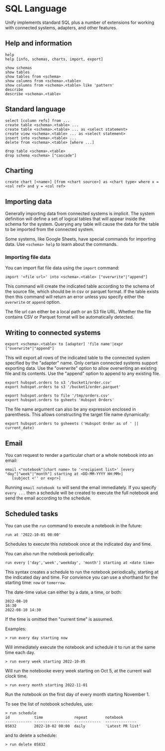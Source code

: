 # SQL Language

Unify implements standard SQL plus a number of extensions for working with connected
systems, adapters, and other features.

## Help and information
 
    help
    help [info, schemas, charts, import, export]

    show schemas
    show tables
    show tables from <schema>
    show columns from <schema>.<table>
    show columns from <schema>.<table> like 'pattern'
    describe 
    describe <schema>.<table>
    
## Standard language

    select [column refs] from ...
    create table <schema>.<table> ...
    create table <schema>.<table> ... as <select statement>
    create view <schema>.<table> ... as <select statement>
    insert into <schema>.<table> ...
    delete from <schema>.<table> [where ...]

    drop table <schema>.<table>
    drop schema <schema> ["cascade"]

## Charting

    create chart [<name>] [from <chart source>] as <chart type> where x = <col ref> and y = <col ref>

## Importing data

Generally importing data from connected systems is implicit. The system definition will define a set of logical tables that will appear inside the schema for the system. Querying any table will cause the data for the table to be imported from the connected system.

Some systems, like Google Sheets, have special commands for importing data. Use `<schema> help` to learn about the commands.

### Importing file data

You can import flat file data using the `import` command:

    import '<file url>' into <schema>.<table> ["overwrite"|"append"]

This command will create the indicated table according to the schema of the source file, which should be in
csv or parquet format. If the table exists then this command will return an error unless
you specify either the `overwrite` or `append` option.

The file url can either be a local path or an S3 file URL. Whether the file contains CSV or Parquet
format will be automatically detected.

## Writing to connected systems

    export <schema>.<table> to [adapter] 'file name'|expr ["overwrite"|"append"]

This will export all rows of the indicated table to the connected system specified by the "adapter" name. Only certain connected systems support exporting data. Use the "overwrite" option to allow overwriting an existing file
and its contents. Use the "append" option to append to any existing file.

    export hubspot.orders to s3 '/bucket1/order.csv'
    export hubspot.orders to s3 '/bucket1/order.parquet'

    export hubspot.orders to file '/tmp/orders.csv'
    export hubspot.orders to gsheets 'Hubspot Orders'

The file name argument can also be any expression enclosed in parenthesis. This allows constructing
the target file name dynamically:

    export hubspot.orders to gsheeets ('Hubspot Order as of ' || current_date)

## Email

You can request to render a particular chart or a whole notebook into an email:

    email <"notebook"|chart name> to '<recipient list>' [every "day"|"week"|"month"] starting at <DD-MM-YYYY HH:MM>]
       [subject <'' or expr>]

Running `email notebook to` will send the email immediately. If you specify `every ...` then a schedule
will be created to execute the full notebook and send the email according to the schedule.

## Scheduled tasks

You can use the `run` command to execute a notebook in the future:

    run at '2022-10-01 08:00'

Schedules to execute this notebook once at the indicated day and time.

You can also run the notebook periodically:

    run every ['day','week','weekday', 'month'] starting at <date time>

This syntax creates a schedule to run the notebook periodically, starting at the
indicated day and time. For convience you can use a shorthand for the
starting time: `now` or `tomorrow`.

The date-time value can either by a date, a time, or both:

    2022-08-10
    16:30
    2022-08-10 14:30

If the time is omitted then "current time" is assumed.

Examples:

    > run every day starting now

Will immediately execute the notebook and schedule it to run at the same time each day.

    > run every week starting 2022-10-05

Will run the notebooke every week starting on Oct 5, at the current wall clock time.

    > run every month starting 2022-11-01

Run the notebook on the first day of every month starting November 1.

To see the list of notebook schedules, use:

    > run schedule
    id           time              repeat        notebook
    ------------ ----------------  ------------  --------------
    05832        2022-10-02 08:00  daily         'Latest PR list'

and to delete a schedule:

    > run delete 05832



